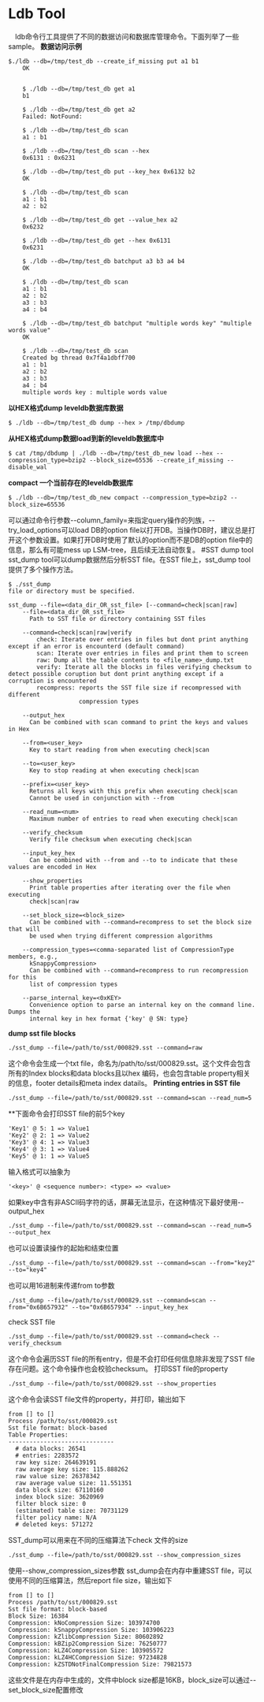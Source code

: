# Ldb Tool
&ensp;&ensp;ldb命令行工具提供了不同的数据访问和数据库管理命令。下面列举了一些sample。
**数据访问示例**
```
$./ldb --db=/tmp/test_db --create_if_missing put a1 b1
    OK 


    $ ./ldb --db=/tmp/test_db get a1
    b1
 
    $ ./ldb --db=/tmp/test_db get a2
    Failed: NotFound:

    $ ./ldb --db=/tmp/test_db scan
    a1 : b1
 
    $ ./ldb --db=/tmp/test_db scan --hex
    0x6131 : 0x6231
 
    $ ./ldb --db=/tmp/test_db put --key_hex 0x6132 b2
    OK
 
    $ ./ldb --db=/tmp/test_db scan
    a1 : b1
    a2 : b2
 
    $ ./ldb --db=/tmp/test_db get --value_hex a2
    0x6232
 
    $ ./ldb --db=/tmp/test_db get --hex 0x6131
    0x6231
 
    $ ./ldb --db=/tmp/test_db batchput a3 b3 a4 b4
    OK
 
    $ ./ldb --db=/tmp/test_db scan
    a1 : b1
    a2 : b2
    a3 : b3
    a4 : b4
 
    $ ./ldb --db=/tmp/test_db batchput "multiple words key" "multiple words value"
    OK
 
    $ ./ldb --db=/tmp/test_db scan
    Created bg thread 0x7f4a1dbff700
    a1 : b1
    a2 : b2
    a3 : b3
    a4 : b4
    multiple words key : multiple words value
```
**以HEX格式dump leveldb数据库数据**
```
$ ./ldb --db=/tmp/test_db dump --hex > /tmp/dbdump
```
**从HEX格式dump数据load到新的leveldb数据库中**
```
$ cat /tmp/dbdump | ./ldb --db=/tmp/test_db_new load --hex --compression_type=bzip2 --block_size=65536 --create_if_missing --disable_wal
```
**compact 一个当前存在的leveldb数据库**
```
$ ./ldb --db=/tmp/test_db_new compact --compression_type=bzip2 --block_size=65536
```
可以通过命令行参数--column_family=<string>来指定query操作的列族，--try_load_options可以load DB的option file以打开DB。当操作DB时，建议总是打开这个参数设置。如果打开DB时使用了默认的option而不是DB的option file中的信息，那么有可能mess up LSM-tree，且后续无法自动恢复。
#SST dump tool
sst_dump tool可以dump数据然后分析SST file。在SST file上，sst_dump tool 提供了多个操作方法。
```
$ ./sst_dump
file or directory must be specified.

sst_dump --file=<data_dir_OR_sst_file> [--command=check|scan|raw]
    --file=<data_dir_OR_sst_file>
      Path to SST file or directory containing SST files

    --command=check|scan|raw|verify
        check: Iterate over entries in files but dont print anything except if an error is encounterd (default command)
        scan: Iterate over entries in files and print them to screen
        raw: Dump all the table contents to <file_name>_dump.txt
        verify: Iterate all the blocks in files verifying checksum to detect possible coruption but dont print anything except if a corruption is encountered
        recompress: reports the SST file size if recompressed with different
                    compression types

    --output_hex
      Can be combined with scan command to print the keys and values in Hex

    --from=<user_key>
      Key to start reading from when executing check|scan

    --to=<user_key>
      Key to stop reading at when executing check|scan

    --prefix=<user_key>
      Returns all keys with this prefix when executing check|scan
      Cannot be used in conjunction with --from

    --read_num=<num>
      Maximum number of entries to read when executing check|scan

    --verify_checksum
      Verify file checksum when executing check|scan

    --input_key_hex
      Can be combined with --from and --to to indicate that these values are encoded in Hex

    --show_properties
      Print table properties after iterating over the file when executing
      check|scan|raw

    --set_block_size=<block_size>
      Can be combined with --command=recompress to set the block size that will
      be used when trying different compression algorithms

    --compression_types=<comma-separated list of CompressionType members, e.g.,
      kSnappyCompression>
      Can be combined with --command=recompress to run recompression for this
      list of compression types

    --parse_internal_key=<0xKEY>
      Convenience option to parse an internal key on the command line. Dumps the
      internal key in hex format {'key' @ SN: type}
```
**dump sst file blocks**
```
./sst_dump --file=/path/to/sst/000829.sst --command=raw
```
这个命令会生成一个txt file，命名为/path/to/sst/000829.sst。这个文件会包含所有的Index blocks和data blocks且以hex 编码，也会包含table property相关的信息，footer details和meta index datails。
**Printing entries in SST file**
```
./sst_dump --file=/path/to/sst/000829.sst --command=scan --read_num=5
```
**下面命令会打印SST file的前5个key
```
'Key1' @ 5: 1 => Value1
'Key2' @ 2: 1 => Value2
'Key3' @ 4: 1 => Value3
'Key4' @ 3: 1 => Value4
'Key5' @ 1: 1 => Value5
```
输入格式可以抽象为
```
'<key>' @ <sequence number>: <type> => <value>
```
如果key中含有非ASCII码字符的话，屏幕无法显示，在这种情况下最好使用--output_hex
```
./sst_dump --file=/path/to/sst/000829.sst --command=scan --read_num=5 --output_hex
```
也可以设置读操作的起始和结束位置
```
./sst_dump --file=/path/to/sst/000829.sst --command=scan --from="key2" --to="key4"
```
也可以用16进制来传递from to参数
```
./sst_dump --file=/path/to/sst/000829.sst --command=scan --from="0x6B657932" --to="0x6B657934" --input_key_hex
```
check SST file
```
./sst_dump --file=/path/to/sst/000829.sst --command=check --verify_checksum
```
这个命令会遍历SST file的所有entry，但是不会打印任何信息除非发现了SST file存在问题。这个命令操作也会校验checksum。
打印SST file的property
```
./sst_dump --file=/path/to/sst/000829.sst --show_properties
```
这个命令会读SST file文件的property，并打印，输出如下
```
from [] to []
Process /path/to/sst/000829.sst
Sst file format: block-based
Table Properties:
------------------------------
  # data blocks: 26541
  # entries: 2283572
  raw key size: 264639191
  raw average key size: 115.888262
  raw value size: 26378342
  raw average value size: 11.551351
  data block size: 67110160
  index block size: 3620969
  filter block size: 0
  (estimated) table size: 70731129
  filter policy name: N/A
  # deleted keys: 571272
```
SST_dump可以用来在不同的压缩算法下check 文件的size
```
./sst_dump --file=/path/to/sst/000829.sst --show_compression_sizes
```
使用--show_compression_sizes参数 sst_dump会在内存中重建SST file，可以使用不同的压缩算法，然后report file size，输出如下
```
from [] to []
Process /path/to/sst/000829.sst
Sst file format: block-based
Block Size: 16384
Compression: kNoCompression Size: 103974700
Compression: kSnappyCompression Size: 103906223
Compression: kZlibCompression Size: 80602892
Compression: kBZip2Compression Size: 76250777
Compression: kLZ4Compression Size: 103905572
Compression: kLZ4HCCompression Size: 97234828
Compression: kZSTDNotFinalCompression Size: 79821573
```
这些文件是在内存中生成的，文件中block size都是16KB，block_size可以通过--set_block_size配置修改



